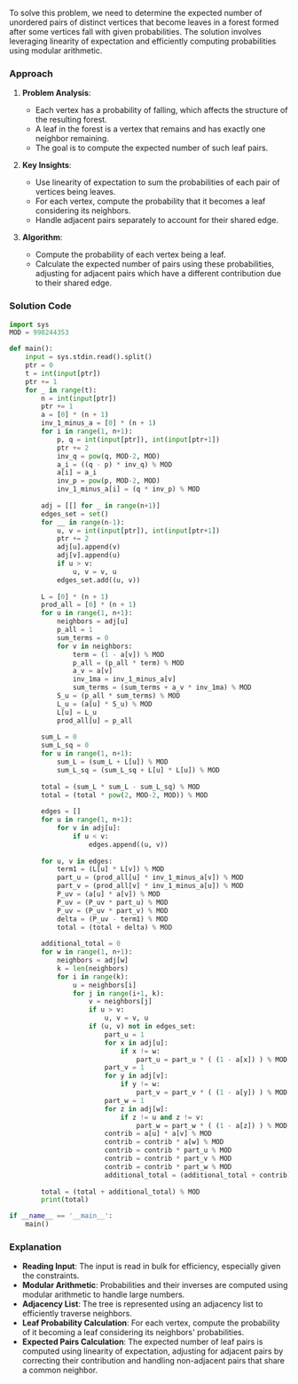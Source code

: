 To solve this problem, we need to determine the expected number of unordered pairs of distinct vertices that become leaves in a forest formed after some vertices fall with given probabilities. The solution involves leveraging linearity of expectation and efficiently computing probabilities using modular arithmetic.

### Approach
1. **Problem Analysis**:
   - Each vertex has a probability of falling, which affects the structure of the resulting forest.
   - A leaf in the forest is a vertex that remains and has exactly one neighbor remaining.
   - The goal is to compute the expected number of such leaf pairs.

2. **Key Insights**:
   - Use linearity of expectation to sum the probabilities of each pair of vertices being leaves.
   - For each vertex, compute the probability that it becomes a leaf considering its neighbors.
   - Handle adjacent pairs separately to account for their shared edge.

3. **Algorithm**:
   - Compute the probability of each vertex being a leaf.
   - Calculate the expected number of pairs using these probabilities, adjusting for adjacent pairs which have a different contribution due to their shared edge.

### Solution Code
```python
import sys
MOD = 998244353

def main():
    input = sys.stdin.read().split()
    ptr = 0
    t = int(input[ptr])
    ptr += 1
    for _ in range(t):
        n = int(input[ptr])
        ptr += 1
        a = [0] * (n + 1)
        inv_1_minus_a = [0] * (n + 1)
        for i in range(1, n+1):
            p, q = int(input[ptr]), int(input[ptr+1])
            ptr += 2
            inv_q = pow(q, MOD-2, MOD)
            a_i = ((q - p) * inv_q) % MOD
            a[i] = a_i
            inv_p = pow(p, MOD-2, MOD)
            inv_1_minus_a[i] = (q * inv_p) % MOD
        
        adj = [[] for _ in range(n+1)]
        edges_set = set()
        for __ in range(n-1):
            u, v = int(input[ptr]), int(input[ptr+1])
            ptr += 2
            adj[u].append(v)
            adj[v].append(u)
            if u > v:
                u, v = v, u
            edges_set.add((u, v))
        
        L = [0] * (n + 1)
        prod_all = [0] * (n + 1)
        for u in range(1, n+1):
            neighbors = adj[u]
            p_all = 1
            sum_terms = 0
            for v in neighbors:
                term = (1 - a[v]) % MOD
                p_all = (p_all * term) % MOD
                a_v = a[v]
                inv_1ma = inv_1_minus_a[v]
                sum_terms = (sum_terms + a_v * inv_1ma) % MOD
            S_u = (p_all * sum_terms) % MOD
            L_u = (a[u] * S_u) % MOD
            L[u] = L_u
            prod_all[u] = p_all
        
        sum_L = 0
        sum_L_sq = 0
        for u in range(1, n+1):
            sum_L = (sum_L + L[u]) % MOD
            sum_L_sq = (sum_L_sq + L[u] * L[u]) % MOD
        
        total = (sum_L * sum_L - sum_L_sq) % MOD
        total = (total * pow(2, MOD-2, MOD)) % MOD
        
        edges = []
        for u in range(1, n+1):
            for v in adj[u]:
                if u < v:
                    edges.append((u, v))
        
        for u, v in edges:
            term1 = (L[u] * L[v]) % MOD
            part_u = (prod_all[u] * inv_1_minus_a[v]) % MOD
            part_v = (prod_all[v] * inv_1_minus_a[u]) % MOD
            P_uv = (a[u] * a[v]) % MOD
            P_uv = (P_uv * part_u) % MOD
            P_uv = (P_uv * part_v) % MOD
            delta = (P_uv - term1) % MOD
            total = (total + delta) % MOD
        
        additional_total = 0
        for w in range(1, n+1):
            neighbors = adj[w]
            k = len(neighbors)
            for i in range(k):
                u = neighbors[i]
                for j in range(i+1, k):
                    v = neighbors[j]
                    if u > v:
                        u, v = v, u
                    if (u, v) not in edges_set:
                        part_u = 1
                        for x in adj[u]:
                            if x != w:
                                part_u = part_u * ( (1 - a[x]) ) % MOD
                        part_v = 1
                        for y in adj[v]:
                            if y != w:
                                part_v = part_v * ( (1 - a[y]) ) % MOD
                        part_w = 1
                        for z in adj[w]:
                            if z != u and z != v:
                                part_w = part_w * ( (1 - a[z]) ) % MOD
                        contrib = a[u] * a[v] % MOD
                        contrib = contrib * a[w] % MOD
                        contrib = contrib * part_u % MOD
                        contrib = contrib * part_v % MOD
                        contrib = contrib * part_w % MOD
                        additional_total = (additional_total + contrib) % MOD
        
        total = (total + additional_total) % MOD
        print(total)

if __name__ == '__main__':
    main()
```

### Explanation
- **Reading Input**: The input is read in bulk for efficiency, especially given the constraints.
- **Modular Arithmetic**: Probabilities and their inverses are computed using modular arithmetic to handle large numbers.
- **Adjacency List**: The tree is represented using an adjacency list to efficiently traverse neighbors.
- **Leaf Probability Calculation**: For each vertex, compute the probability of it becoming a leaf considering its neighbors' probabilities.
- **Expected Pairs Calculation**: The expected number of leaf pairs is computed using linearity of expectation, adjusting for adjacent pairs by correcting their contribution and handling non-adjacent pairs that share a common neighbor.